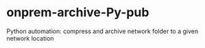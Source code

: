 # onprem-archive-Py-pub
 Python automation: compress and archive  network folder to a given network location
